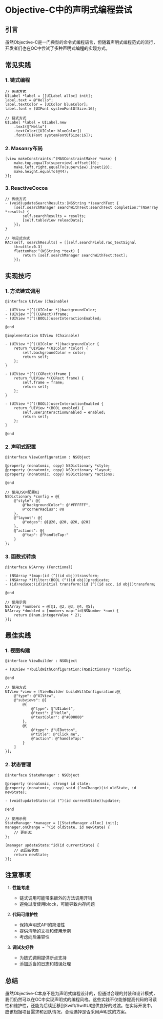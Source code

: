 # Objective-C中的声明式编程尝试

## 引言

虽然Objective-C是一门典型的命令式编程语言，但随着声明式编程范式的流行，开发者们也在OC中尝试了多种声明式编程的实现方式。

## 常见实践

### 1. 链式编程
```objc
// 传统方式
UILabel *label = [[UILabel alloc] init];
label.text = @"Hello";
label.textColor = [UIColor blueColor];
label.font = [UIFont systemFontOfSize:16];

// 链式方式
UILabel *label = UILabel.new
    .text(@"Hello")
    .textColor([UIColor blueColor])
    .font([UIFont systemFontOfSize:16]);
```

### 2. Masonry布局
```objc
[view makeConstraints:^(MASConstraintMaker *make) {
    make.top.equalTo(superview).offset(10);
    make.left.right.equalTo(superview).inset(20);
    make.height.equalTo(@44);
}];
```

### 3. ReactiveCocoa
```objc
// 传统方式
- (void)updateSearchResults:(NSString *)searchText {
    [self.searchManager searchWithText:searchText completion:^(NSArray *results) {
        self.searchResults = results;
        [self.tableView reloadData];
    }];
}

// 响应式方式
RAC(self, searchResults) = [[self.searchField.rac_textSignal
    throttle:0.3]
    flattenMap:^(NSString *text) {
        return [self.searchManager searchWithText:text];
    }];
```

## 实现技巧

### 1. 方法链式调用
```objc
@interface UIView (Chainable)

- (UIView *(^)(UIColor *))backgroundColor;
- (UIView *(^)(CGRect))frame;
- (UIView *(^)(BOOL))userInteractionEnabled;

@end

@implementation UIView (Chainable)

- (UIView *(^)(UIColor *))backgroundColor {
    return ^UIView *(UIColor *color) {
        self.backgroundColor = color;
        return self;
    };
}

- (UIView *(^)(CGRect))frame {
    return ^UIView *(CGRect frame) {
        self.frame = frame;
        return self;
    };
}

- (UIView *(^)(BOOL))userInteractionEnabled {
    return ^UIView *(BOOL enabled) {
        self.userInteractionEnabled = enabled;
        return self;
    };
}

@end
```

### 2. 声明式配置
```objc
@interface ViewConfiguration : NSObject

@property (nonatomic, copy) NSDictionary *style;
@property (nonatomic, copy) NSDictionary *layout;
@property (nonatomic, copy) NSDictionary *actions;

@end

// 使用JSON配置UI
NSDictionary *config = @{
    @"style": @{
        @"backgroundColor": @"#FFFFFF",
        @"cornerRadius": @8
    },
    @"layout": @{
        @"edges": @[@20, @20, @20, @20]
    },
    @"actions": @{
        @"tap": @"handleTap:"
    }
};
```

### 3. 函数式转换
```objc
@interface NSArray (Functional)

- (NSArray *)map:(id (^)(id obj))transform;
- (NSArray *)filter:(BOOL (^)(id obj))predicate;
- (id)reduce:(id)initial transform:(id (^)(id acc, id obj))transform;

@end

// 使用示例
NSArray *numbers = @[@1, @2, @3, @4, @5];
NSArray *doubled = [numbers map:^id(NSNumber *num) {
    return @(num.integerValue * 2);
}];
```

## 最佳实践

### 1. 视图构建
```objc
@interface ViewBuilder : NSObject

+ (UIView *)buildWithConfiguration:(NSDictionary *)config;

@end

// 使用方式
UIView *view = [ViewBuilder buildWithConfiguration:@{
    @"type": @"UIView",
    @"subviews": @[
        @{
            @"type": @"UILabel",
            @"text": @"Hello",
            @"textColor": @"#000000"
        },
        @{
            @"type": @"UIButton",
            @"title": @"Click me",
            @"action": @"handleTap:"
        }
    ]
}];
```

### 2. 状态管理
```objc
@interface StateManager : NSObject

@property (nonatomic, strong) id state;
@property (nonatomic, copy) void (^onChange)(id oldState, id newState);

- (void)updateState:(id (^)(id currentState))updater;

@end

// 使用示例
StateManager *manager = [[StateManager alloc] init];
manager.onChange = ^(id oldState, id newState) {
    // 更新UI
};

[manager updateState:^id(id currentState) {
    // 返回新状态
    return newState;
}];
```

## 注意事项

1. **性能考虑**
   - 链式调用可能带来额外的方法调用开销
   - 避免过度使用block，可能导致内存问题

2. **代码可维护性**
   - 保持声明式API的简洁性
   - 提供清晰的文档和使用示例
   - 考虑向后兼容性

3. **调试友好性**
   - 为链式调用提供断点支持
   - 添加适当的日志和错误处理

## 总结

虽然Objective-C本身不是为声明式编程设计的，但通过合理的封装和设计模式，我们仍然可以在OC中实现声明式的编程风格。这些实践不仅能够提高代码的可读性和维护性，还能为后续迁移到Swift/SwiftUI提供良好的过渡。在实际开发中，应该根据项目需求和团队情况，合理选择是否采用声明式的方案。